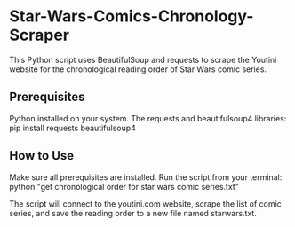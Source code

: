 # Star-Wars-Comics-Chronology-Scraper
This Python script uses BeautifulSoup and requests to scrape the Youtini website for the chronological reading order of Star Wars comic series.
## Prerequisites
Python installed on your system.
The requests and beautifulsoup4 libraries:
pip install requests beautifulsoup4


## How to Use
Make sure all prerequisites are installed.
Run the script from your terminal:
python "get chronological order for star wars comic series.txt"


The script will connect to the youtini.com website, scrape the list of comic series, and save the reading order to a new file named starwars.txt.
